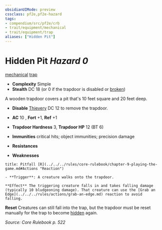 ```yaml
---
obsidianUIMode: preview
cssclass: pf2e,pf2e-hazard
tags:
- compendium/src/pf2e/crb
- trait/equipment/mechanical
- trait/equipment/trap
aliases: ["Hidden Pit"]
---
```

# Hidden Pit *Hazard 0*  
[mechanical](mechanical.md)  [trap](trap.md)  

- **Complexity** Simple
- **Stealth** DC 18 (or 0 if the trapdoor is disabled or [broken](conditions.md#Broken))  

A wooden trapdoor covers a pit that's 10 feet square and 20 feet deep.

- **Disable** [Thievery](../../skills.md#Thievery) DC 12 to remove the trapdoor.  

- **AC** 10 , **Fort** +1, **Ref** +1
- **Trapdoor Hardness** 3, **Trapdoor HP** 12 (BT 6)
- **Immunities** critical hits; object immunities; precision damage
- **Resistances** 
- **Weaknesses** 
     
```ad-embed-ability
title: Pitfall [R](../../../rules/core-rulebook/chapter-9-playing-the-game.md#Actions "Reaction")

- **Trigger**: A creature walks onto the trapdoor.

**Effect** The triggering creature falls in and takes falling damage (typically 10 bludgeoning damage). That creature can use the [Grab an Edge](../../../rules/actions/grab-an-edge.md) reaction to avoid falling.
```

**Reset** Creatures can still fall into the trap, but the trapdoor must be reset manually for the trap to become [hidden](conditions.md#Hidden) again.  

*Source: Core Rulebook p. 522*
